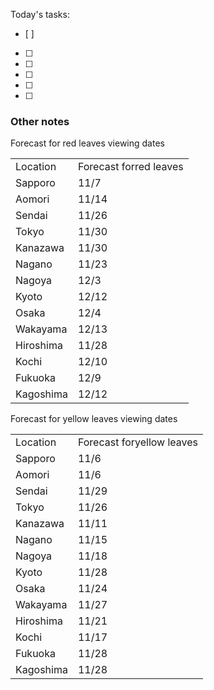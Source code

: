 Today's tasks:
- [ ] 
- [ ] 
- [ ] 
- [ ] 
- [ ] 
- [ ]  

### Other notes

Forecast for red leaves viewing dates

|           |                        |
| --------- | ---------------------- |
| Location  | Forecast forred leaves |
| Sapporo   | 11/7                   |
| Aomori    | 11/14                  |
| Sendai    | 11/26                  |
| Tokyo     | 11/30                  |
| Kanazawa  | 11/30                  |
| Nagano    | 11/23                  |
| Nagoya    | 12/3                   |
| Kyoto     | 12/12                  |
| Osaka     | 12/4                   |
| Wakayama  | 12/13                  |
| Hiroshima | 11/28                  |
| Kochi     | 12/10                  |
| Fukuoka   | 12/9                   |
| Kagoshima | 12/12                  |

Forecast for yellow leaves viewing dates

|           |                           |
| --------- | ------------------------- |
| Location  | Forecast foryellow leaves |
| Sapporo   | 11/6                      |
| Aomori    | 11/6                      |
| Sendai    | 11/29                     |
| Tokyo     | 11/26                     |
| Kanazawa  | 11/11                     |
| Nagano    | 11/15                     |
| Nagoya    | 11/18                     |
| Kyoto     | 11/28                     |
| Osaka     | 11/24                     |
| Wakayama  | 11/27                     |
| Hiroshima | 11/21                     |
| Kochi     | 11/17                     |
| Fukuoka   | 11/28                     |
| Kagoshima | 11/28                     |
